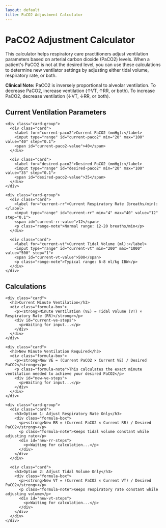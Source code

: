 ```yaml
---
layout: default
title: PaCO2 Adjustment Calculator
---
```

<script src="https://polyfill.io/v3/polyfill.min.js?features=es6"></script>
<script id="MathJax-script" async src="https://cdn.jsdelivr.net/npm/mathjax@3/es5/tex-mml-chtml.js"></script>

<div class="container">
  <div class="intro">
    <h1>PaCO2 Adjustment Calculator</h1>
    <p>This calculator helps respiratory care practitioners adjust ventilation parameters based on arterial carbon dioxide (PaCO2) levels. When a patient's PaCO2 is not at the desired level, you can use these calculations to determine new ventilator settings by adjusting either tidal volume, respiratory rate, or both.</p>
    <p class="clinical-note"><strong>Clinical Note:</strong> PaCO2 is inversely proportional to alveolar ventilation. To decrease PaCO2, increase ventilation (↑VT, ↑RR, or both). To increase PaCO2, decrease ventilation (↓VT, ↓RR, or both).</p>
  </div>

  <div class="section">
    <h2>Current Ventilation Parameters</h2>
    
    <div class="card-group">
      <div class="card">
        <label for="current-paco2">Current PaCO2 (mmHg):</label>
        <input type="range" id="current-paco2" min="20" max="100" value="40" step="0.1">
        <span id="current-paco2-value">40</span>
      </div>
      
      <div class="card">
        <label for="desired-paco2">Desired PaCO2 (mmHg):</label>
        <input type="range" id="desired-paco2" min="20" max="100" value="35" step="0.1">
        <span id="desired-paco2-value">35</span>
      </div>
    </div>

    <div class="card-group">
      <div class="card">
        <label for="current-rr">Current Respiratory Rate (breaths/min):</label>
        <input type="range" id="current-rr" min="4" max="40" value="12" step="0.1">
        <span id="current-rr-value">12</span>
        <p class="range-note">Normal range: 12-20 breaths/min</p>
      </div>
      
      <div class="card">
        <label for="current-vt">Current Tidal Volume (ml):</label>
        <input type="range" id="current-vt" min="200" max="1000" value="500" step="1">
        <span id="current-vt-value">500</span>
        <p class="range-note">Typical range: 6-8 ml/kg IBW</p>
      </div>
    </div>
  </div>

  <div class="section">
    <h2>Calculations</h2>
    
    <div class="card">
      <h3>Current Minute Ventilation</h3>
      <div class="formula-box">
        <p><strong>Minute Ventilation (VE) = Tidal Volume (VT) × Respiratory Rate (RR)</strong></p>
        <div id="current-ve-steps">
          <p>Waiting for input...</p>
        </div>
      </div>
    </div>

    <div class="card">
      <h3>New Minute Ventilation Required</h3>
      <div class="formula-box">
        <p><strong>New VE = (Current PaCO2 × Current VE) / Desired PaCO2</strong></p>
        <p class="formula-note">This calculates the exact minute ventilation needed to achieve your desired PaCO2</p>
        <div id="new-ve-steps">
          <p>Waiting for input...</p>
        </div>
      </div>
    </div>

    <div class="card-group">
      <div class="card">
        <h3>Option 1: Adjust Respiratory Rate Only</h3>
        <div class="formula-box">
          <p><strong>New RR = (Current PaCO2 × Current RR) / Desired PaCO2</strong></p>
          <p class="formula-note">Keeps tidal volume constant while adjusting rate</p>
          <div id="new-rr-steps">
            <p>Waiting for calculation...</p>
          </div>
        </div>
      </div>

      <div class="card">
        <h3>Option 2: Adjust Tidal Volume Only</h3>
        <div class="formula-box">
          <p><strong>New VT = (Current PaCO2 × Current VT) / Desired PaCO2</strong></p>
          <p class="formula-note">Keeps respiratory rate constant while adjusting volume</p>
          <div id="new-vt-steps">
            <p>Waiting for calculation...</p>
          </div>
        </div>
      </div>
    </div>
  </div>
</div>

<script src="{{ '/info/js/paCO2-calculator.js' | relative_url }}"></script>
